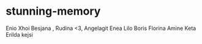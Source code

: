 # stunning-memory
Enio
Xhoi
Besjana
, Rudina <3, 
Angelagit
Enea Lilo
Boris
Florina
Amine Keta
Erilda
kejsi
